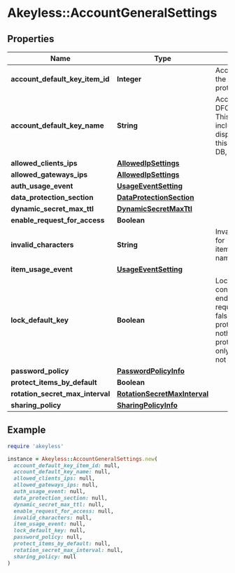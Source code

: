 # Akeyless::AccountGeneralSettings

## Properties

| Name | Type | Description | Notes |
| ---- | ---- | ----------- | ----- |
| **account_default_key_item_id** | **Integer** | AccountDefaultKeyItemID is the item ID of the DFC key item configured as the default protection key | [optional] |
| **account_default_key_name** | **String** | AccountDefaultKeyName is the name of the DFC key item configured as the default key This is here simply for the response to include the item name in addition to the display ID so the client can properly show this to the user. It will not be saved to the DB, only the AccountDefaultKeyItemID will. | [optional] |
| **allowed_clients_ips** | [**AllowedIpSettings**](AllowedIpSettings.md) |  | [optional] |
| **allowed_gateways_ips** | [**AllowedIpSettings**](AllowedIpSettings.md) |  | [optional] |
| **auth_usage_event** | [**UsageEventSetting**](UsageEventSetting.md) |  | [optional] |
| **data_protection_section** | [**DataProtectionSection**](DataProtectionSection.md) |  | [optional] |
| **dynamic_secret_max_ttl** | [**DynamicSecretMaxTtl**](DynamicSecretMaxTtl.md) |  | [optional] |
| **enable_request_for_access** | **Boolean** |  | [optional] |
| **invalid_characters** | **String** | InvalidCharacters is the invalid characters for items/targets/roles/auths/notifier_forwarder naming convention | [optional] |
| **item_usage_event** | [**UsageEventSetting**](UsageEventSetting.md) |  | [optional] |
| **lock_default_key** | **Boolean** | LockDefaultKey determines whether the configured default key can be updated by end-users on a per-request basis true - all requests use the configured default key false - every request can determine its protection key (default) nil - change nothing (every request can determine its protection key (default)) This parameter is only relevant if AccountDefaultKeyItemID is not empty | [optional] |
| **password_policy** | [**PasswordPolicyInfo**](PasswordPolicyInfo.md) |  | [optional] |
| **protect_items_by_default** | **Boolean** |  | [optional] |
| **rotation_secret_max_interval** | [**RotationSecretMaxInterval**](RotationSecretMaxInterval.md) |  | [optional] |
| **sharing_policy** | [**SharingPolicyInfo**](SharingPolicyInfo.md) |  | [optional] |

## Example

```ruby
require 'akeyless'

instance = Akeyless::AccountGeneralSettings.new(
  account_default_key_item_id: null,
  account_default_key_name: null,
  allowed_clients_ips: null,
  allowed_gateways_ips: null,
  auth_usage_event: null,
  data_protection_section: null,
  dynamic_secret_max_ttl: null,
  enable_request_for_access: null,
  invalid_characters: null,
  item_usage_event: null,
  lock_default_key: null,
  password_policy: null,
  protect_items_by_default: null,
  rotation_secret_max_interval: null,
  sharing_policy: null
)
```

